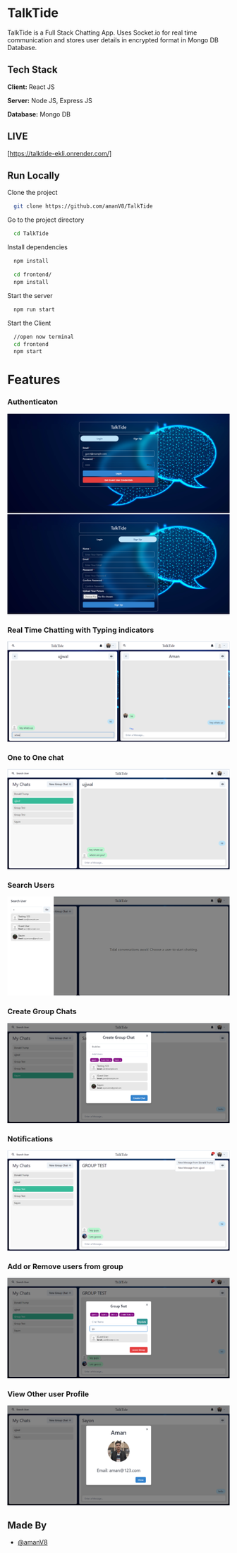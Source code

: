 
# TalkTide

TalkTide is a Full Stack Chatting App.
Uses Socket.io for real time communication and stores user details in encrypted format in Mongo DB Database.
## Tech Stack

**Client:** React JS

**Server:** Node JS, Express JS

**Database:** Mongo DB
  
## LIVE

[https://talktide-ekli.onrender.com/]

## Run Locally

Clone the project

```bash
  git clone https://github.com/amanV8/TalkTide
```

Go to the project directory

```bash
  cd TalkTide
```

Install dependencies

```bash
  npm install
```

```bash
  cd frontend/
  npm install
```

Start the server

```bash
  npm run start
```
Start the Client

```bash
  //open now terminal
  cd frontend
  npm start
```

  
# Features

### Authenticaton
![](https://github.com/amanV8/TalkTide/blob/main/screenshots/login.png)
![](https://github.com/amanV8/TalkTide/blob/main/screenshots/signup.png)
### Real Time Chatting with Typing indicators
![](https://github.com/amanV8/TalkTide/blob/main/screenshots/realTimeAnimation.png)
### One to One chat
![](https://github.com/amanV8/TalkTide/blob/main/screenshots/oneOnOne.png)
### Search Users
![](https://github.com/amanV8/TalkTide/blob/main/screenshots/search.png)
### Create Group Chats
![](https://github.com/amanV8/TalkTide/blob/main/screenshots/newGroup.png)
### Notifications 
![](https://github.com/amanV8/TalkTide/blob/main/screenshots/notificaton.png)
### Add or Remove users from group
![](https://github.com/amanV8/TalkTide/blob/main/screenshots/addAndRemove.png)
### View Other user Profile
![](https://github.com/amanV8/TalkTide/blob/main/screenshots/profile.png)
## Made By

- [@amanV8](https://github.com/amanV8/TalkTide)
